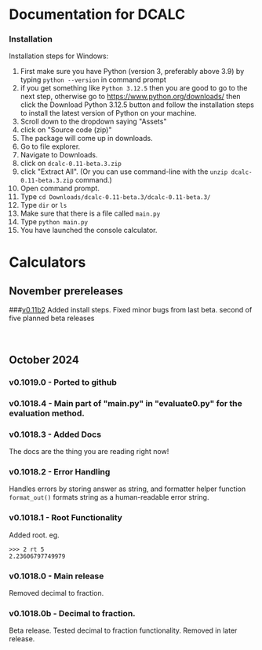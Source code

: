 # Documentation for DCALC
### Installation
Installation steps for Windows:
1. First make sure you have Python (version 3, preferably above 3.9) by typing `python --version` in command prompt
2. if you get something like `Python 3.12.5` then you are good to go to the next step, otherwise go to https://www.python.org/downloads/ then click the Download Python 3.12.5 button and follow the installation steps to install the latest version of Python on your machine.
3. Scroll down to the dropdown saying "Assets"
4. click on "Source code (zip)"
5. The package will come up in downloads.
6. Go to file explorer.
7. Navigate to Downloads.
8. click on `dcalc-0.11-beta.3.zip`
9. click "Extract All". (Or you can use command-line with the `unzip dcalc-0.11-beta.3.zip` command.)
10. Open command prompt.
11. Type `cd Downloads/dcalc-0.11-beta.3/dcalc-0.11-beta.3/`
12. Type `dir` or `ls`
13. Make sure that there is a file called `main.py`
14. Type `python main.py`
15. You have launched the console calculator.
# Calculators
## November prereleases
###[v0.11b2](https://github.com/GreatCoder1000/dcalc/releases/tag/v0.11-beta.2)
Added install steps. 
Fixed minor bugs from last beta.
second of five planned beta releases
<br><br><br>

## October 2024
### v0.1019.0 - Ported to github
### v0.1018.4 - Main part of "main.py" in "evaluate0.py" for the evaluation method.
### v0.1018.3 - Added Docs
The docs are the thing you are reading right now!
### v0.1018.2 - Error Handling
Handles errors by storing answer as string, and formatter helper function `format_out()` 
formats string as a human-readable error string.
### v0.1018.1 - Root Functionality
Added root. eg.<br>
```
>>> 2 rt 5
2.23606797749979
```
### v0.1018.0 - Main release
Removed decimal to fraction.
### v0.1018.0b - Decimal to fraction.
Beta release.
Tested decimal to fraction functionality.
Removed in later release.

